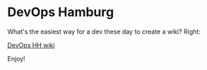 # DevOps Hamburg

What's the easiest way for a dev these day to create a wiki? Right:

[DevOps HH wiki](http://github.com/5v3n/devops_hamburg/wiki)

Enjoy!
